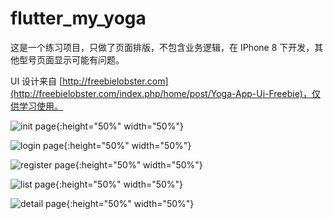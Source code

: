 # flutter_my_yoga

这是一个练习项目，只做了页面排版，不包含业务逻辑，在 IPhone 8 下开发，其他型号页面显示可能有问题。

UI 设计来自 [http://freebielobster.com](http://freebielobster.com/index.php/home/post/Yoga-App-Ui-Freebie)，仅供学习使用。



![init page](https://raw.githubusercontent.com/luoqiao6/flutter_my_yoga/master/screenshot/init_page.png){:height="50%" width="50%"}


![login page](https://raw.githubusercontent.com/luoqiao6/flutter_my_yoga/master/screenshot/login_page.png){:height="50%" width="50%"}


![register page](https://raw.githubusercontent.com/luoqiao6/flutter_my_yoga/master/screenshot/register_page.png){:height="50%" width="50%"}


![list page](https://raw.githubusercontent.com/luoqiao6/flutter_my_yoga/master/screenshot/list_page.png){:height="50%" width="50%"}


![detail page](https://raw.githubusercontent.com/luoqiao6/flutter_my_yoga/master/screenshot/detail_page.png){:height="50%" width="50%"}



